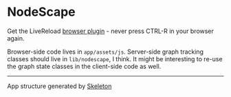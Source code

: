 # NodeScape

Get the LiveReload [browser plugin][1] - never press CTRL-R in your
browser again.

[1]: http://feedback.livereload.com/knowledgebase/articles/86242-how-do-i-install-and-use-the-browser-extensions-

Browser-side code lives in `app/assets/js`. Server-side graph tracking classes should live in `lib/nodescape`, I think. It might be interesting to re-use the graph state classes in the client-side code as well. 

***
App structure generated by [Skeleton](https://github.com/EtienneLem/skeleton)

